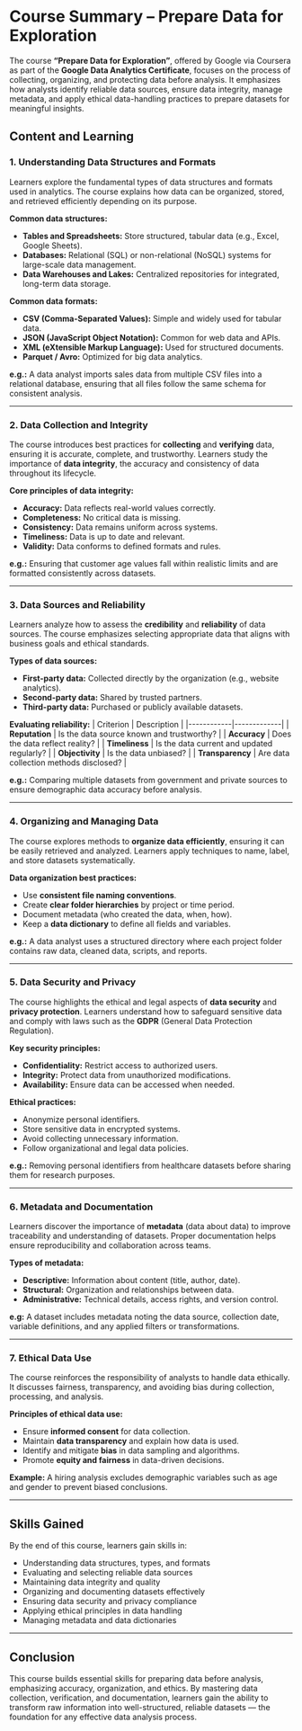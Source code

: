# Course Summary – Prepare Data for Exploration

The course **“Prepare Data for Exploration”**, offered by Google via Coursera as part of the **Google Data Analytics Certificate**, focuses on the process of collecting, organizing, and protecting data before analysis. It emphasizes how analysts identify reliable data sources, ensure data integrity, manage metadata, and apply ethical data-handling practices to prepare datasets for meaningful insights.

## Content and Learning

### 1. Understanding Data Structures and Formats

Learners explore the fundamental types of data structures and formats used in analytics. The course explains how data can be organized, stored, and retrieved efficiently depending on its purpose.

**Common data structures:**
* **Tables and Spreadsheets:** Store structured, tabular data (e.g., Excel, Google Sheets).
* **Databases:** Relational (SQL) or non-relational (NoSQL) systems for large-scale data management.
* **Data Warehouses and Lakes:** Centralized repositories for integrated, long-term data storage.

**Common data formats:**
* **CSV (Comma-Separated Values):** Simple and widely used for tabular data.
* **JSON (JavaScript Object Notation):** Common for web data and APIs.
* **XML (eXtensible Markup Language):** Used for structured documents.
* **Parquet / Avro:** Optimized for big data analytics.

**e.g.:** A data analyst imports sales data from multiple CSV files into a relational database, ensuring that all files follow the same schema for consistent analysis.

---

### 2. Data Collection and Integrity

The course introduces best practices for **collecting** and **verifying** data, ensuring it is accurate, complete, and trustworthy. Learners study the importance of **data integrity**, the accuracy and consistency of data throughout its lifecycle.

**Core principles of data integrity:**
* **Accuracy:** Data reflects real-world values correctly.
* **Completeness:** No critical data is missing.
* **Consistency:** Data remains uniform across systems.
* **Timeliness:** Data is up to date and relevant.
* **Validity:** Data conforms to defined formats and rules.

**e.g.:** Ensuring that customer age values fall within realistic limits and are formatted consistently across datasets.

---

### 3. Data Sources and Reliability

Learners analyze how to assess the **credibility** and **reliability** of data sources. The course emphasizes selecting appropriate data that aligns with business goals and ethical standards.

**Types of data sources:**
* **First-party data:** Collected directly by the organization (e.g., website analytics).
* **Second-party data:** Shared by trusted partners.
* **Third-party data:** Purchased or publicly available datasets.

**Evaluating reliability:**
| Criterion | Description |
|------------|-------------|
| **Reputation** | Is the data source known and trustworthy? |
| **Accuracy** | Does the data reflect reality? |
| **Timeliness** | Is the data current and updated regularly? |
| **Objectivity** | Is the data unbiased? |
| **Transparency** | Are data collection methods disclosed? |

**e.g.:** Comparing multiple datasets from government and private sources to ensure demographic data accuracy before analysis.

---

### 4. Organizing and Managing Data

The course explores methods to **organize data efficiently**, ensuring it can be easily retrieved and analyzed. Learners apply techniques to name, label, and store datasets systematically.

**Data organization best practices:**
* Use **consistent file naming conventions**.
* Create **clear folder hierarchies** by project or time period.
* Document metadata (who created the data, when, how).
* Keep a **data dictionary** to define all fields and variables.

**e.g.:** A data analyst uses a structured directory where each project folder contains raw data, cleaned data, scripts, and reports.

---

### 5. Data Security and Privacy

The course highlights the ethical and legal aspects of **data security** and **privacy protection**. Learners understand how to safeguard sensitive data and comply with laws such as the **GDPR** (General Data Protection Regulation).

**Key security principles:**
* **Confidentiality:** Restrict access to authorized users.
* **Integrity:** Protect data from unauthorized modifications.
* **Availability:** Ensure data can be accessed when needed.

**Ethical practices:**
* Anonymize personal identifiers.
* Store sensitive data in encrypted systems.
* Avoid collecting unnecessary information.
* Follow organizational and legal data policies.

**e.g.:** Removing personal identifiers from healthcare datasets before sharing them for research purposes.

---

### 6. Metadata and Documentation

Learners discover the importance of **metadata** (data about data) to improve traceability and understanding of datasets. Proper documentation helps ensure reproducibility and collaboration across teams.

**Types of metadata:**
* **Descriptive:** Information about content (title, author, date).
* **Structural:** Organization and relationships between data.
* **Administrative:** Technical details, access rights, and version control.

**e.g:** A dataset includes metadata noting the data source, collection date, variable definitions, and any applied filters or transformations.

---

### 7. Ethical Data Use

The course reinforces the responsibility of analysts to handle data ethically. It discusses fairness, transparency, and avoiding bias during collection, processing, and analysis.

**Principles of ethical data use:**
* Ensure **informed consent** for data collection.
* Maintain **data transparency** and explain how data is used.
* Identify and mitigate **bias** in data sampling and algorithms.
* Promote **equity and fairness** in data-driven decisions.

**Example:** A hiring analysis excludes demographic variables such as age and gender to prevent biased conclusions.

---

## Skills Gained

By the end of this course, learners gain skills in:

* Understanding data structures, types, and formats
* Evaluating and selecting reliable data sources
* Maintaining data integrity and quality
* Organizing and documenting datasets effectively
* Ensuring data security and privacy compliance
* Applying ethical principles in data handling
* Managing metadata and data dictionaries

---

## Conclusion

This course builds essential skills for preparing data before analysis, emphasizing accuracy, organization, and ethics. By mastering data collection, verification, and documentation, learners gain the ability to transform raw information into well-structured, reliable datasets — the foundation for any effective data analysis process.
